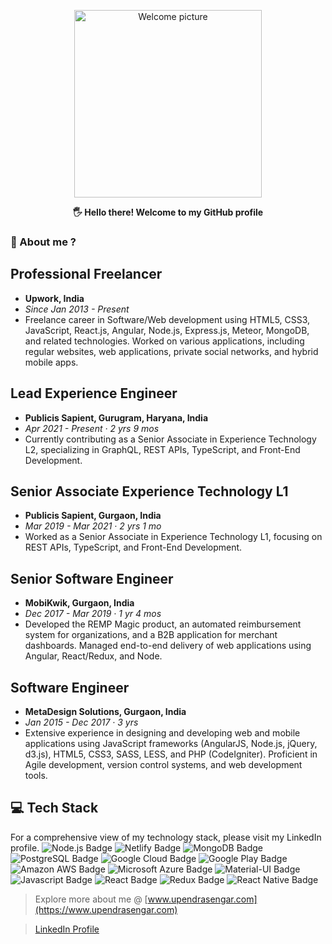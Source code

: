 <p align="center">
 <img width="300px" src="https://i.epvpimg.com/RCkibab.png" align="center" alt="Welcome picture" />
 <p align="center"><b>🖐  Hello there! Welcome to my GitHub profile</b></p>
</p>

### 👦 About me ?

## Professional Freelancer
- **Upwork, India**
- *Since Jan 2013 - Present*
- Freelance career in Software/Web development using HTML5, CSS3, JavaScript, React.js, Angular, Node.js, Express.js, Meteor, MongoDB, and related technologies. Worked on various applications, including regular websites, web applications, private social networks, and hybrid mobile apps.

## Lead Experience Engineer
- **Publicis Sapient, Gurugram, Haryana, India**
- *Apr 2021 - Present · 2 yrs 9 mos*
- Currently contributing as a Senior Associate in Experience Technology L2, specializing in GraphQL, REST APIs, TypeScript, and Front-End Development.

## Senior Associate Experience Technology L1
- **Publicis Sapient, Gurgaon, India**
- *Mar 2019 - Mar 2021 · 2 yrs 1 mo*
- Worked as a Senior Associate in Experience Technology L1, focusing on REST APIs, TypeScript, and Front-End Development.

## Senior Software Engineer
- **MobiKwik, Gurgaon, India**
- *Dec 2017 - Mar 2019 · 1 yr 4 mos*
- Developed the REMP Magic product, an automated reimbursement system for organizations, and a B2B application for merchant dashboards. Managed end-to-end delivery of web applications using Angular, React/Redux, and Node.

## Software Engineer
- **MetaDesign Solutions, Gurgaon, India**
- *Jan 2015 - Dec 2017 · 3 yrs*
- Extensive experience in designing and developing web and mobile applications using JavaScript frameworks (AngularJS, Node.js, jQuery, d3.js), HTML5, CSS3, SASS, LESS, and PHP (CodeIgniter). Proficient in Agile development, version control systems, and web development tools.


## 💻 Tech Stack

For a comprehensive view of my technology stack, please visit my LinkedIn profile.
<img src="https://img.shields.io/badge/node.js%20-%23239120.svg?&style=for-the-badge&logo=node.js&logoColor=white" alt="Node.js Badge" /> <img src="https://img.shields.io/badge/netlify%20-20b2aa.svg?&style=for-the-badge&logo=netlify&logoColor=white" alt="Netlify Badge" /> <img src="https://img.shields.io/badge/MongoDB-%234ea94b.svg?&style=for-the-badge&logo=mongodb&logoColor=white" alt="MongoDB Badge" /> <img src="https://img.shields.io/badge/postgres-%23316192.svg?&style=for-the-badge&logo=postgresql&logoColor=white" alt="PostgreSQL Badge" /> <img src="https://img.shields.io/badge/Google%20Cloud%20Platform-%23ff4040?logo=google-cloud&logoColor=white&style=for-the-badge" alt="Google Cloud Badge" /> <img src="https://img.shields.io/badge/Google%20Play-414141?logo=google-play&logoColor=white&style=for-the-badge" alt="Google Play Badge" /> <img src="https://img.shields.io/badge/Amazon%20AWS-%23232F3E?logo=amazon-aws&logoColor=white&style=for-the-badge" alt="Amazon AWS Badge" /> <img src="https://img.shields.io/badge/Microsoft%20Azure-4ca3dd?logo=microsoft-azure&logoColor=white&style=for-the-badge" alt="Microsoft Azure Badge" /> <img src="https://img.shields.io/badge/material%20ui%20-%230081CB.svg?&style=for-the-badge&logo=material-ui&logoColor=white" alt="Material-UI Badge" /> <img src="https://img.shields.io/badge/javascript-%23F7DF1E.svg?&style=for-the-badge&logo=javascript&logoColor=black" alt="Javascript Badge" /> <img src="https://img.shields.io/badge/react%20-%2320232a.svg?&style=for-the-badge&logo=react&logoColor=%2361DAFB" alt="React Badge" /> <img src="https://img.shields.io/badge/redux%20-%23593d88.svg?&style=for-the-badge&logo=redux&logoColor=white" alt="Redux Badge" /> <img src="https://img.shields.io/badge/react_native%20-%23000000.svg?&style=for-the-badge&logo=react&logoColor=%2361DAFB" alt="React Native Badge" />
> Explore more about me @ [www.upendrasengar.com](https://www.upendrasengar.com)


> [LinkedIn Profile](https://www.linkedin.com/in/upendrasengar/)
